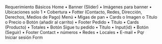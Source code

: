 Requerimiento Básicos
Home
•	Banner (Slider)
•	Imágenes para banner
•	Ubicaciones solo 1
•	Cobertura
•	Fotter (Contacto, Redes, Dirección, Derechos, Medios de Pago)
Menú
•	Migas de pan
•	Cards
o	Imagen
o	Titulo
o	Precio
o	Botón (añadir al carrito)
•	Footer
Pedido
•	Titulo
•	Cards (Producto)
•	Totales
•	Botón 
Sigue tu pedido
•	Titulo 
•	Input(id)
•	Botón (Seguir)
•	Footer
Contact
•	números
•	Redes
•	Locales
•	E-mail
•	Pqr
Iniciar sesión
	Form
